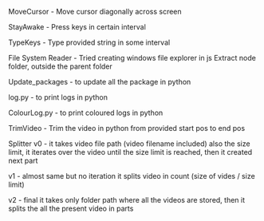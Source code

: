 MoveCursor - Move cursor diagonally across screen

StayAwake -  Press keys in certain interval

TypeKeys - Type provided string in some interval

File System Reader - Tried creating windows file explorer in js
    Extract node folder, outside the parent folder

Update_packages - to update all the package in python

log.py - to print logs in python

ColourLog.py - to print coloured logs in python

TrimVideo - Trim the video in python from provided start pos to end pos

Splitter v0 - it takes video file path (video filename included) also the size limit, it iterates over the video until the size limit is reached, then it created next part

v1 - almost same but no iteration it splits video in count (size of vides / size limit)

v2 - final it takes only folder path where all the videos are stored, then it splits the all the present video in parts